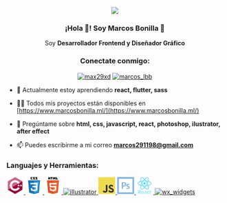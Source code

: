 <p align="center" width="300">
        <img align="center" width="200"
            src="[https://user-images.githubusercontent.com/1561955/106762302-fda9de00-6635-11eb-99be-3ef744e60c0e.png](https://instagram.fsrz2-1.fna.fbcdn.net/v/t51.2885-15/200204323_826957267942801_1794505467286492755_n.jpg?stp=dst-jpg_e35_p480x480&_nc_ht=instagram.fsrz2-1.fna.fbcdn.net&_nc_cat=101&_nc_ohc=i1JSy1b9gLkAX-HzFql&edm=ALQROFkBAAAA&ccb=7-5&ig_cache_key=MjU5NTkwNDA1NzQ5NzExMjcxMw%3D%3D.2-ccb7-5&oh=00_AT8lQAVBQ1re5yDmCMcGmNrao_IdHXX4pSo3wGsjE9e1gw&oe=62BA83C4&_nc_sid=30a2ef)" />
    <h3 align="center">¡Hola 👋! Soy Marcos Bonilla 👾</h3>
    </p>
<p align="center">Soy <strong>Desarrollador Frontend y Diseñador Gráfico</strong></p>
    <h3 align="center">Conectate conmigo:</h3>
    <p align="center">
        <a href="https://linkedin.com/in/max29xd" target="blank"><img align="center"
                src="https://raw.githubusercontent.com/rahuldkjain/github-profile-readme-generator/master/src/images/icons/Social/linked-in-alt.svg"
                alt="max29xd" height="30" width="40" /></a>
        <a href="https://instagram.com/marcos_lbb" target="blank"><img align="center"
                src="https://raw.githubusercontent.com/rahuldkjain/github-profile-readme-generator/master/src/images/icons/Social/instagram.svg"
                alt="marcos_lbb" height="30" width="40" /></a>
</p>

- 🌱 Actualmente estoy aprendiendo **react, flutter, sass**

- 👨‍💻 Todos mis proyectos están disponibles en [https://www.marcosbonilla.ml/](https://www.marcosbonilla.ml/)

- 💬 Pregúntame sobre **html, css, javascript, react, photoshop, ilustrator, after effect**

- 📫 Puedes escribirme a mi correo **marcos291198@gmail.com**

<h3 align="left">Languajes y Herramientas:</h3>
<p align="left"> <a href="https://www.w3schools.com/cpp/" target="_blank" rel="noreferrer"> <img
                src="https://raw.githubusercontent.com/devicons/devicon/master/icons/cplusplus/cplusplus-original.svg"
                alt="cplusplus" width="40" height="40" /> </a> <a href="https://www.w3schools.com/css/" target="_blank"
            rel="noreferrer"> <img
                src="https://raw.githubusercontent.com/devicons/devicon/master/icons/css3/css3-original-wordmark.svg"
                alt="css3" width="40" height="40" /> </a> <a href="https://www.w3.org/html/" target="_blank"
            rel="noreferrer"> <img
                src="https://raw.githubusercontent.com/devicons/devicon/master/icons/html5/html5-original-wordmark.svg"
                alt="html5" width="40" height="40" /> </a> <a href="https://www.adobe.com/in/products/illustrator.html"
            target="_blank" rel="noreferrer"> <img
                src="https://www.vectorlogo.zone/logos/adobe_illustrator/adobe_illustrator-icon.svg" alt="illustrator"
                width="40" height="40" /> </a> <a href="https://developer.mozilla.org/en-US/docs/Web/JavaScript"
            target="_blank" rel="noreferrer"> <img
                src="https://raw.githubusercontent.com/devicons/devicon/master/icons/javascript/javascript-original.svg"
                alt="javascript" width="40" height="40" /> </a> <a href="https://www.photoshop.com/en" target="_blank"
            rel="noreferrer"> <img
                src="https://raw.githubusercontent.com/devicons/devicon/master/icons/photoshop/photoshop-line.svg"
                alt="photoshop" width="40" height="40" /> </a> <a href="https://reactjs.org/" target="_blank"
            rel="noreferrer"> <img
                src="https://raw.githubusercontent.com/devicons/devicon/master/icons/react/react-original-wordmark.svg"
                alt="react" width="40" height="40" /> </a> <a href="https://www.wxwidgets.org/" target="_blank"
            rel="noreferrer"> <img src="https://upload.wikimedia.org/wikipedia/commons/b/bb/WxWidgets.svg"
                alt="wx_widgets" width="40" height="40" /> </a> </p>

